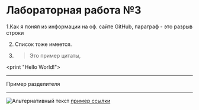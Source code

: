 # Лабораторная работа №3


1.Как я понял из информации на оф. сайте GitHub, параграф - это разрыв строки  

2. Список тоже имеется.  

3. >Это пример цитаты,




  <print "Hello World!">
  ***
  Пример разделителя
  ***
  ![Альтернативный текст](https://gdb.voanews.com/3BE87ED1-0FB2-4AC7-8810-84C37D22E51D_w408_r1_s.jpg)
  [пример ссылки](https://github.com/matremer/lab3at94/blob/main/2f.md)
